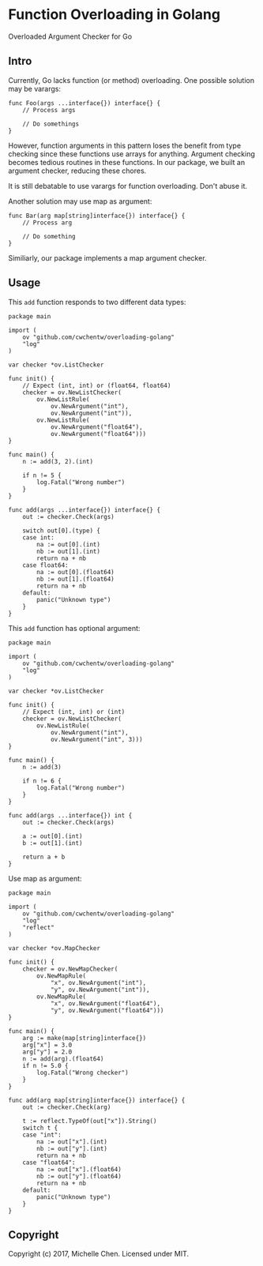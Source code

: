 # Function Overloading in Golang

Overloaded Argument Checker for Go

## Intro

Currently, Go lacks function (or method) overloading. One possible solution may be varargs:

```golang
func Foo(args ...interface{}) interface{} {
    // Process args
    
    // Do somethings
}
```

However, function arguments in this pattern loses the benefit from type checking since these functions use arrays for anything. Argument checking becomes tedious routines in these functions. In our package, we built an argument checker, reducing these chores.

It is still debatable to use varargs for function overloading. Don't abuse it.

Another solution may use map as argument:

```golang
func Bar(arg map[string]interface{}) interface{} {
	// Process arg
	
	// Do something
}
```

Similiarly, our package implements a map argument checker.

## Usage

This ``add`` function responds to two different data types:

```golang
package main

import (
	ov "github.com/cwchentw/overloading-golang"
	"log"
)

var checker *ov.ListChecker

func init() {
	// Expect (int, int) or (float64, float64)
	checker = ov.NewListChecker(
		ov.NewListRule(
			ov.NewArgument("int"),
			ov.NewArgument("int")),
		ov.NewListRule(
			ov.NewArgument("float64"),
			ov.NewArgument("float64")))
}

func main() {
	n := add(3, 2).(int)

	if n != 5 {
		log.Fatal("Wrong number")
	}
}

func add(args ...interface{}) interface{} {
	out := checker.Check(args)

	switch out[0].(type) {
	case int:
		na := out[0].(int)
		nb := out[1].(int)
		return na + nb
	case float64:
		na := out[0].(float64)
		nb := out[1].(float64)
		return na + nb
	default:
		panic("Unknown type")
	}
}
```

This ``add`` function has optional argument:

```golang
package main

import (
	ov "github.com/cwchentw/overloading-golang"
	"log"
)

var checker *ov.ListChecker

func init() {
	// Expect (int, int) or (int)
	checker = ov.NewListChecker(
		ov.NewListRule(
			ov.NewArgument("int"),
			ov.NewArgument("int", 3)))
}

func main() {
	n := add(3)

	if n != 6 {
		log.Fatal("Wrong number")
	}
}

func add(args ...interface{}) int {
	out := checker.Check(args)

	a := out[0].(int)
	b := out[1].(int)

	return a + b
}

```

Use map as argument:

```golang
package main

import (
	ov "github.com/cwchentw/overloading-golang"
	"log"
	"reflect"
)

var checker *ov.MapChecker

func init() {
	checker = ov.NewMapChecker(
		ov.NewMapRule(
			"x", ov.NewArgument("int"),
			"y", ov.NewArgument("int")),
		ov.NewMapRule(
			"x", ov.NewArgument("float64"),
			"y", ov.NewArgument("float64")))
}

func main() {
	arg := make(map[string]interface{})
	arg["x"] = 3.0
	arg["y"] = 2.0
	n := add(arg).(float64)
	if n != 5.0 {
		log.Fatal("Wrong checker")
	}
}

func add(arg map[string]interface{}) interface{} {
	out := checker.Check(arg)

	t := reflect.TypeOf(out["x"]).String()
	switch t {
	case "int":
		na := out["x"].(int)
		nb := out["y"].(int)
		return na + nb
	case "float64":
		na := out["x"].(float64)
		nb := out["y"].(float64)
		return na + nb
	default:
		panic("Unknown type")
	}
}
```

## Copyright

Copyright (c) 2017, Michelle Chen. Licensed under MIT.
